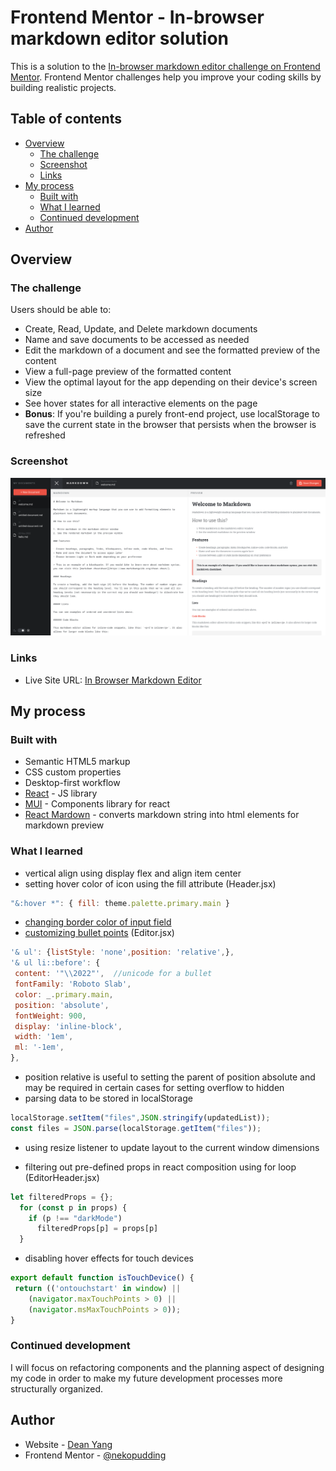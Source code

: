 # Frontend Mentor - In-browser markdown editor solution

This is a solution to the [In-browser markdown editor challenge on Frontend Mentor](https://www.frontendmentor.io/challenges/inbrowser-markdown-editor-r16TrrQX9). Frontend Mentor challenges help you improve your coding skills by building realistic projects. 

## Table of contents

- [Overview](#overview)
  - [The challenge](#the-challenge)
  - [Screenshot](#screenshot)
  - [Links](#links)
- [My process](#my-process)
  - [Built with](#built-with)
  - [What I learned](#what-i-learned)
  - [Continued development](#continued-development)
- [Author](#author)

## Overview

### The challenge

Users should be able to:

- Create, Read, Update, and Delete markdown documents
- Name and save documents to be accessed as needed
- Edit the markdown of a document and see the formatted preview of the content
- View a full-page preview of the formatted content
- View the optimal layout for the app depending on their device's screen size
- See hover states for all interactive elements on the page
- **Bonus**: If you're building a purely front-end project, use localStorage to save the current state in the browser that persists when the browser is refreshed

### Screenshot

![screenshot](public/screenshot.png)

### Links

- Live Site URL: [In Browser Markdown Editor](https://nekopudding.github.io/in-browser-markdown-editor/)

## My process

### Built with

- Semantic HTML5 markup
- CSS custom properties
- Desktop-first workflow
- [React](https://reactjs.org/) - JS library
- [MUI](https://mui.com/) - Components library for react
- [React Mardown](https://github.com/remarkjs/react-markdown) - converts markdown string into html elements for markdown preview

### What I learned
- vertical align using display flex and align item center
- setting hover color of icon using the fill attribute
(Header.jsx)
```js
"&:hover *": { fill: theme.palette.primary.main }
```
- [changing border color of input field](https://stackoverflow.com/questions/52911169/how-to-change-the-border-color-of-mui-textfield) 
- [customizing bullet points](https://www.w3schools.com/howto/howto_css_bullet_color.asp) (Editor.jsx)
 ```js 
'& ul': {listStyle: 'none',position: 'relative',},
'& ul li::before': {
  content: '"\\2022"',  //unicode for a bullet
  fontFamily: 'Roboto Slab', 
  color: _.primary.main, 
  position: 'absolute',
  fontWeight: 900, 
  display: 'inline-block', 
  width: '1em', 
  ml: '-1em', 
},
 ```
- position relative is useful to setting the parent of position absolute and may be required in certain cases for setting overflow to hidden
- parsing data to be stored in localStorage
```js
localStorage.setItem("files",JSON.stringify(updatedList));
const files = JSON.parse(localStorage.getItem("files"));
```
- using resize listener to update layout to the current window dimensions

- filtering out pre-defined props in react composition using for loop (EditorHeader.jsx)
```js
let filteredProps = {};
  for (const p in props) { 
    if (p !== "darkMode")
      filteredProps[p] = props[p]
  }
```

 - disabling hover effects for touch devices
 ```js
 export default function isTouchDevice() {
  return (('ontouchstart' in window) ||
     (navigator.maxTouchPoints > 0) ||
     (navigator.msMaxTouchPoints > 0));
}
 ```

### Continued development

I will focus on refactoring components and the planning aspect of designing my code in order to make my future development processes more structurally organized.

## Author

- Website - [Dean Yang](https://nekopudding.github.io/portfolio/)
- Frontend Mentor - [@nekopudding](https://www.frontendmentor.io/profile/nekopudding)

